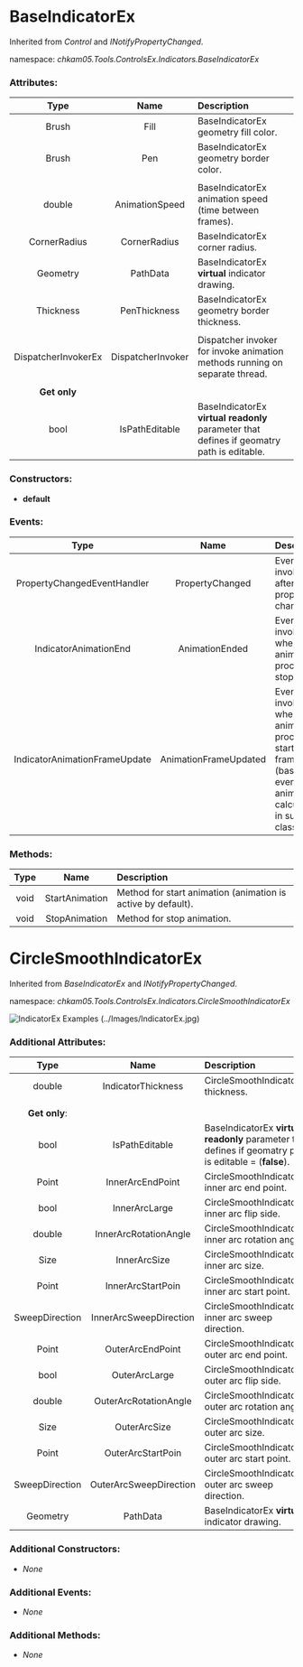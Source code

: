 # BaseIndicatorEx
Inherited from _Control_ and _INotifyPropertyChanged_.  

namespace: _chkam05.Tools.ControlsEx.Indicators.BaseIndicatorEx_  

### Attributes:

| Type                | Name              | Description |
|:-------------------:|:-----------------:|:------------|
| Brush               | Fill              | BaseIndicatorEx geometry fill color. |
| Brush               | Pen               | BaseIndicatorEx geometry border color. |
|||
| double              | AnimationSpeed    | BaseIndicatorEx animation speed (time between frames). |
| CornerRadius        | CornerRadius      | BaseIndicatorEx corner radius. |
| Geometry            | PathData          | BaseIndicatorEx **virtual** indicator drawing. |
| Thickness           | PenThickness      | BaseIndicatorEx geometry border thickness. |
|||
| DispatcherInvokerEx | DispatcherInvoker | Dispatcher invoker for invoke animation methods running on separate thread. |
|||
| **Get only**        ||
| bool                | IsPathEditable    | BaseIndicatorEx **virtual readonly** parameter that defines if geomatry path is editable. |

### Constructors: 

- **default**  

### Events: 

| Type                          | Name                  | Description |
|:-----------------------------:|:---------------------:|:------------|
| PropertyChangedEventHandler   | PropertyChanged       | Event invoked after property changed. |
| IndicatorAnimationEnd         | AnimationEnded        | Event invoked when animation process stops. |
| IndicatorAnimationFrameUpdate | AnimationFrameUpdated | Event invoked when animation process start next frame (basicly event for animation calculations in sub classes). |

### Methods: 

| Type  | Name           | Description |
|:-----:|:--------------:|:------------|
| void  | StartAnimation | Method for start animation (animation is active by default). |
| void  | StopAnimation  | Method for stop animation. |


# CircleSmoothIndicatorEx
Inherited from _BaseIndicatorEx_ and _INotifyPropertyChanged_.  

namespace: _chkam05.Tools.ControlsEx.Indicators.CircleSmoothIndicatorEx_  

![IndicatorEx Examples (../Images/IndicatorEx.jpg)](../Images/IndicatorEx.jpg)  

### Additional Attributes:

| Type           | Name                   | Description |
|:--------------:|:----------------------:|:------------|
| double         | IndicatorThickness     | CircleSmoothIndicatorEx thickness. |
|||
|||
| **Get only**:  ||
| bool           | IsPathEditable         | BaseIndicatorEx **virtual readonly** parameter that defines if geomatry path is editable = (**false**). |
| Point          | InnerArcEndPoint       | CircleSmoothIndicatorEx inner arc end point. |
| bool           | InnerArcLarge          | CircleSmoothIndicatorEx inner arc flip side. |
| double         | InnerArcRotationAngle  | CircleSmoothIndicatorEx inner arc rotation angle. |
| Size           | InnerArcSize           | CircleSmoothIndicatorEx inner arc size. |
| Point          | InnerArcStartPoin      | CircleSmoothIndicatorEx inner arc start point. |
| SweepDirection | InnerArcSweepDirection | CircleSmoothIndicatorEx inner arc sweep direction. |
| Point          | OuterArcEndPoint       | CircleSmoothIndicatorEx outer arc end point. |
| bool           | OuterArcLarge          | CircleSmoothIndicatorEx outer arc flip side. |
| double         | OuterArcRotationAngle  | CircleSmoothIndicatorEx outer arc rotation angle. |
| Size           | OuterArcSize           | CircleSmoothIndicatorEx outer arc size. |
| Point          | OuterArcStartPoin      | CircleSmoothIndicatorEx outer arc start point. |
| SweepDirection | OuterArcSweepDirection | CircleSmoothIndicatorEx outer arc sweep direction. |
| Geometry       | PathData               | BaseIndicatorEx **virtual** indicator drawing. |

### Additional Constructors: 

- _None_  

### Additional Events: 

- _None_  

### Additional Methods: 

- _None_  
